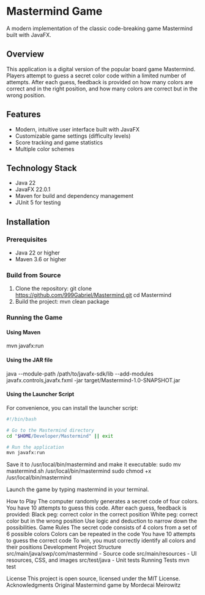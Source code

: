 # Mastermind Game

A modern implementation of the classic code-breaking game Mastermind built with JavaFX.

## Overview

This application is a digital version of the popular board game Mastermind. Players attempt to guess a secret color code within a limited number of attempts. After each guess, feedback is provided on how many colors are correct and in the right position, and how many colors are correct but in the wrong position.

## Features

- Modern, intuitive user interface built with JavaFX
- Customizable game settings (difficulty levels)
- Score tracking and game statistics
- Multiple color schemes

## Technology Stack

- Java 22
- JavaFX 22.0.1
- Maven for build and dependency management
- JUnit 5 for testing

## Installation

### Prerequisites

- Java 22 or higher
- Maven 3.6 or higher

### Build from Source

1. Clone the repository:
   git clone https://github.com/999Gabriel/Mastermind.git cd Mastermind
2. Build the project:
   mvn clean package
### Running the Game

#### Using Maven
mvn javafx:run
#### Using the JAR file
java --module-path /path/to/javafx-sdk/lib --add-modules javafx.controls,javafx.fxml -jar target/Mastermind-1.0-SNAPSHOT.jar
#### Using the Launcher Script

For convenience, you can install the launcher script:

```bash
#!/bin/bash

# Go to the Mastermind directory
cd "$HOME/Developer/Mastermind" || exit

# Run the application
mvn javafx:run
```
Save it to /usr/local/bin/mastermind and make it executable:
sudo mv mastermind.sh /usr/local/bin/mastermind
sudo chmod +x /usr/local/bin/mastermind

Launch the game by typing mastermind in your terminal.

How to Play
The computer randomly generates a secret code of four colors.
You have 10 attempts to guess this code.
After each guess, feedback is provided:
Black peg: correct color in the correct position
White peg: correct color but in the wrong position
Use logic and deduction to narrow down the possibilities.
Game Rules
The secret code consists of 4 colors from a set of 6 possible colors
Colors can be repeated in the code
You have 10 attempts to guess the correct code
To win, you must correctly identify all colors and their positions
Development
Project Structure
src/main/java/swp/com/mastermind - Source code
src/main/resources - UI resources, CSS, and images
src/test/java - Unit tests
Running Tests
mvn test

License
This project is open source, licensed under the MIT License.
Acknowledgments
Original Mastermind game by Mordecai Meirowitz